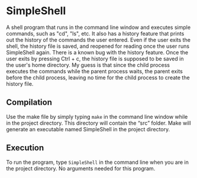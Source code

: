 # SimpleShell

A shell program that runs in the command line window and executes simple commands, such as "cd", "ls", etc. It also has a history feature that prints out the history of the commands the user entered. Even if the user exits the shell, the history file is saved, and reopened for reading once the user runs SimpleShell again. There is a known bug with the history feature. Once the user exits by pressing Ctrl + c, the history file is supposed to be saved in the user's home directory. My guess is that since the child process executes the commands while the parent process waits, the parent exits before the child process, leaving no time for the child process to create the history file.

## Compilation

Use the make file by simply typing ```make``` in the command line window while in the project directory. This directory will contain the “src” folder. Make will generate an executable named SimpleShell in the project directory. 

## Execution

To run the program, type ```SimpleShell``` in the command line when you are in the project directory. No arguments needed for this program.

